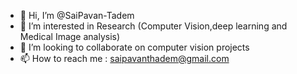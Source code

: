 - 👋 Hi, I’m @SaiPavan-Tadem
- 👀 I’m interested in Research (Computer Vision,deep learning and Medical Image analysis)
- 💞️ I’m looking to collaborate on computer vision projects
- 📫 How to reach me : saipavanthadem@gmail.com

<!---
SaiPavan-Tadem/SaiPavan-Tadem is a ✨ special ✨ repository because its `README.md` (this file) appears on your GitHub profile.
You can click the Preview link to take a look at your changes.
--->

